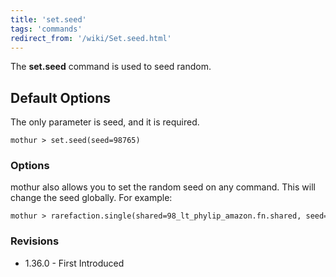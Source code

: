 ```yaml
---
title: 'set.seed'
tags: 'commands'
redirect_from: '/wiki/Set.seed.html'
---
```

The **set.seed** command is used to seed random.


## Default Options

The only parameter is seed, and it is required.

    mothur > set.seed(seed=98765)

### Options

mothur also allows you to set the random seed on any command. This will
change the seed globally. For example:

    mothur > rarefaction.single(shared=98_lt_phylip_amazon.fn.shared, seed=98765)

### Revisions

-   1.36.0 - First Introduced


